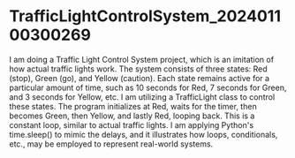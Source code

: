 # TrafficLightControlSystem_202401100300269

I am doing a Traffic Light Control System project, which is an imitation of how actual traffic lights work.
The system consists of three states: Red (stop), Green (go), and Yellow (caution).
Each state remains active for a particular amount of time, such as 10 seconds for Red, 7 seconds for Green, and 3 seconds for Yellow, etc.
I am utilizing a TrafficLight class to control these states.
The program initializes at Red, waits for the timer, then becomes Green, then Yellow, and lastly Red, looping back.
This is a constant loop, similar to actual traffic lights.
I am applying Python's time.sleep() to mimic the delays, and it illustrates how loops, conditionals, etc., may be employed to represent real-world systems.
